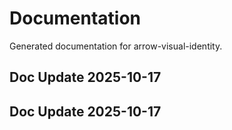# Documentation

Generated documentation for arrow-visual-identity.

## Doc Update 2025-10-17

## Doc Update 2025-10-17
